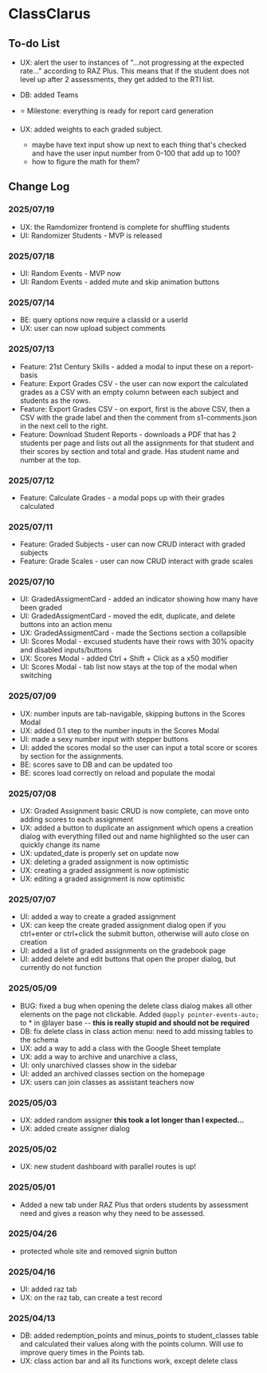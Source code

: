 # ClassClarus

## To-do List

- UX: alert the user to instances of "...not progressing at the expected rate..." according to RAZ Plus. This means that if the student does not level up after 2 assessments, they get added to the RTI list.
- DB: added Teams

- ⭐ Milestone: everything is ready for report card generation
- UX: added weights to each graded subject.
  - maybe have text input show up next to each thing that's checked and have the user input number from 0-100 that add up to 100?
  - how to figure the math for them?

## Change Log

### 2025/07/19

- UX: the Ramdomizer frontend is complete for shuffling students
- UI: Randomizer Students - MVP is released

### 2025/07/18

- UI: Random Events - MVP now
- UI: Random Events - added mute and skip animation buttons

### 2025/07/14

- BE: query options now require a classId or a userId
- UX: user can now upload subject comments

### 2025/07/13

- Feature: 21st Century Skills - added a modal to input these on a report-basis
- Feature: Export Grades CSV - the user can now export the calculated grades as a CSV with an empty column between each subject and students as the rows.
- Feature: Export Grades CSV - on export, first is the above CSV, then a CSV with the grade label and then the comment from s1-comments.json in the next cell to the right.
- Feature: Download Student Reports - downloads a PDF that has 2 students per page and lists out all the assignments for that student and their scores by section and total and grade. Has student name and number at the top.

### 2025/07/12

- Feature: Calculate Grades - a modal pops up with their grades calculated

### 2025/07/11

- Feature: Graded Subjects - user can now CRUD interact with graded subjects
- Feature: Grade Scales - user can now CRUD interact with grade scales

### 2025/07/10

- UI: GradedAssigmentCard - added an indicator showing how many have been graded
- UI: GradedAssigmentCard - moved the edit, duplicate, and delete buttons into an action menu
- UX: GradedAssigmentCard - made the Sections section a collapsible
- UI: Scores Modal - excused students have their rows with 30% opacity and disabled inputs/buttons
- UX: Scores Modal - added Ctrl + Shift + Click as a x50 modifier
- UI: Scores Modal - tab list now stays at the top of the modal when switching

### 2025/07/09

- UX: number inputs are tab-navigable, skipping buttons in the Scores Modal
- UX: added 0.1 step to the number inputs in the Scores Modal
- UI: made a sexy number input with stepper buttons
- UI: added the scores modal so the user can input a total score or scores by section for the assignments.
- BE: scores save to DB and can be updated too
- BE: scores load correctly on reload and populate the modal

### 2025/07/08

- UX: Graded Assignment basic CRUD is now complete, can move onto adding scores to each assignment
- UX: added a button to duplicate an assignment which opens a creation dialog with everything filled out and name highlighted so the user can quickly change its name
- UX: updated_date is properly set on update now
- UX: deleting a graded assignment is now optimistic
- UX: creating a graded assignment is now optimistic
- UX: editing a graded assignment is now optimistic

### 2025/07/07

- UI: added a way to create a graded assignment
- UX: can keep the create graded assignment dialog open if you ctrl+enter or ctrl+click the submit button, otherwise will auto close on creation
- UI: added a list of graded assignments on the gradebook page
- UI: added delete and edit buttons that open the proper dialog, but currently do not function

### 2025/05/09

- BUG: fixed a bug when opening the delete class dialog makes all other elements on the page not clickable. Added `@apply pointer-events-auto;` to \* in @layer base -- **this is really stupid and should not be required**
- DB: fix delete class in class action menu: need to add missing tables to the schema
- UX: add a way to add a class with the Google Sheet template
- UX: add a way to archive and unarchive a class,
- UI: only unarchived classes show in the sidebar
- UI: added an archived classes section on the homepage
- UX: users can join classes as assistant teachers now

### 2025/05/03

- UX: added random assigner **this took a lot longer than I expected...**
- UX: added create assigner dialog

### 2025/05/02

- UX: new student dashboard with parallel routes is up!

### 2025/05/01

- Added a new tab under RAZ Plus that orders students by assessment need and gives a reason why they need to be assessed.

### 2025/04/26

- protected whole site and removed signin button

### 2025/04/16

- UI: added raz tab
- UX: on the raz tab, can create a test record

### 2025/04/13

- DB: added redemption_points and minus_points to student_classes table and calculated their values along with the points column. Will use to improve query times in the Points tab.
- UX: class action bar and all its functions work, except delete class
